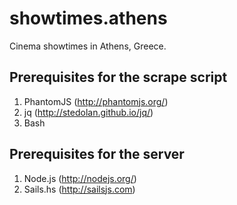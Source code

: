 showtimes.athens
================
Cinema showtimes in Athens, Greece.


Prerequisites for the scrape script
------------------------------------------
1. PhantomJS (http://phantomjs.org/)
2. jq (http://stedolan.github.io/jq/)
3. Bash


Prerequisites for the server
------------------------------------------
1. Node.js (http://nodejs.org/)
2. Sails.hs (http://sailsjs.com)